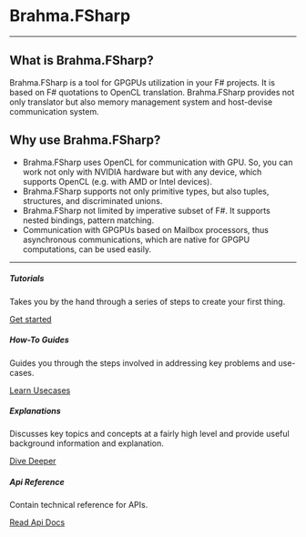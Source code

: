 # Brahma.FSharp

---

## What is Brahma.FSharp?

Brahma.FSharp is a tool for GPGPUs utilization in your F# projects. It is based on F# quotations to OpenCL translation. Brahma.FSharp provides not only translator but also memory management system and host-devise communication system.

## Why use Brahma.FSharp?

 * Brahma.FSharp uses OpenCL for communication with GPU. So, you can work not only with NVIDIA hardware but with any device, which supports OpenCL (e.g. with AMD or Intel devices).
 * Brahma.FSharp supports not only primitive types, but also tuples, structures, and discriminated unions.
 * Brahma.FSharp not limited by imperative subset of F#. It supports nested bindings, pattern matching.
 * Communication with GPGPUs based on Mailbox processors, thus asynchronous communications, which are native for GPGPU computations, can be used easily.
 
---

<div class="row row-cols-1 row-cols-md-2">
  <div class="col mb-4">
    <div class="card h-100">
      <div class="card-body">
        <h5 class="card-title">Tutorials</h5>
        <p class="card-text">Takes you by the hand through a series of steps to create your first thing. </p>
      </div>
      <div class="card-footer text-right   border-top-0">
        <a href="{{siteBaseUrl}}/Tutorials/Getting_Started.html" class="btn btn-primary">Get started</a>
      </div>
    </div>
  </div>
  <div class="col mb-4">
    <div class="card h-100">
      <div class="card-body">
        <h5 class="card-title">How-To Guides</h5>
        <p class="card-text">Guides you through the steps involved in addressing key problems and use-cases. </p>
      </div>
      <div class="card-footer text-right   border-top-0">
        <a href="{{siteBaseUrl}}/How_Tos/Doing_A_Thing.html" class="btn btn-primary">Learn Usecases</a>
      </div>
    </div>
  </div>
  <div class="col mb-4 mb-md-0">
    <div class="card h-100">
      <div class="card-body">
        <h5 class="card-title">Explanations</h5>
        <p class="card-text">Discusses key topics and concepts at a fairly high level and provide useful background information and explanation.</p>
      </div>
      <div class="card-footer text-right   border-top-0">
        <a href="{{siteBaseUrl}}/Explanations/Background.html" class="btn btn-primary">Dive Deeper</a>
      </div>
    </div>
  </div>
  <div class="col">
    <div class="card h-100">
      <div class="card-body">
        <h5 class="card-title">Api Reference</h5>
        <p class="card-text">Contain technical reference for APIs.</p>
      </div>
      <div class="card-footer text-right   border-top-0">
        <a href="{{siteBaseUrl}}/Api_Reference/Brahma.FSharp/Brahma.FSharp.OpenCL.Translator/Brahma.FSharp.OpenCL.Translator.html" class="btn btn-primary">Read Api Docs</a>
      </div>
    </div>
  </div>
</div>
